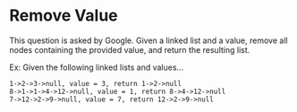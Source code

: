 # Remove Value

This question is asked by Google. Given a linked list and a value, remove all nodes containing the provided value, and return the resulting list.

Ex: Given the following linked lists and values...

```
1->2->3->null, value = 3, return 1->2->null
8->1->1->4->12->null, value = 1, return 8->4->12->null
7->12->2->9->null, value = 7, return 12->2->9->null
```
